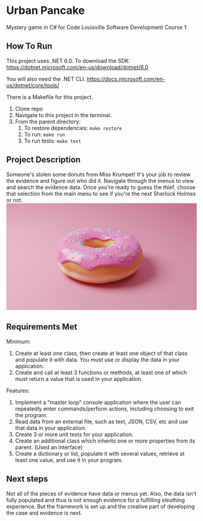 # Urban Pancake
Mystery game in C# for Code Louisville Software Development Course 1

## How To Run
This project uses .NET 6.0. To download the SDK: https://dotnet.microsoft.com/en-us/download/dotnet/6.0

You will also need the .NET CLI. https://docs.microsoft.com/en-us/dotnet/core/tools/

There is a Makefile for this project.

1. Clone repo
1. Navigate to this project in the terminal.
1. From the parent directory:
    1. To restore dependencies: `make restore`
    1. To run: `make run`
    1. To run tests: `make test`


## Project Description
Someone's stolen some donuts from Miss Krumpet! It's your job to review the evidence and figure out who did it. Navigate through the menus to view and search the evidence data. Once you're ready to guess the thief, choose that selection from the main menu to see if you're the next Sherlock Holmes or not.
![Pink donut](pink_donut.jpg)

## Requirements Met
Minimum:
1. Create at least one class, then create at least one object of that class and populate it with data. You must use or display the data in your application.
1. Create and call at least 3 functions or methods, at least one of which must return a value that is used in your application.

Features:
1. Implement a “master loop” console application where the user can repeatedly enter commands/perform actions, including choosing to exit the program.
1. Read data from an external file, such as text, JSON, CSV, etc and use that data in your application.
1. Create 3 or more unit tests for your application.
1. Create an additional class which inherits one or more properties from its parent. (Used an interface)
1. Create a dictionary or list, populate it with several values, retrieve at least one value, and use it in your program.

## Next steps
Not all of the pieces of evidence have data or menus yet. Also, the data isn't fully populated and thus is not enough evidence for a fulfilling sleuthing experience. But the framework is set up and the creative part of developing the case and evidence is next.
